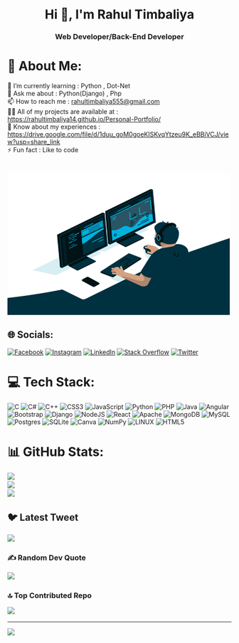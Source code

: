 <h1 align="center">Hi 👋, I'm Rahul Timbaliya</h1>
<h3 align="center">Web Developer/Back-End Developer</h3>







# 💫 About Me:
🌱 I’m currently learning :  Python , Dot-Net<br>💬 Ask me about :   Python(Django) ,  Php<br>📫 How to reach me :  rahultimbaliya555@gmail.com<br>👨‍💻 All of my projects are available at :  https://rahultimbaliya14.github.io/Personal-Portfolio/<br>📄 Know about my experiences : https://drive.google.com/file/d/1duu_goM0goeKISKvqYtzeu9K_eBBiVCJ/view?usp=share_link<br>⚡ Fun fact : Like to code
</br>
</br>
 <img align="bottom" alt="GIF" id='image1' src="https://raw.githubusercontent.com/Rahultimbaliya14/Rahultimbaliya14/main/code.gif" width="500" height="320" style="margin-top:20px; border-radious:10px"/>


## 🌐 Socials:
[![Facebook](https://img.shields.io/badge/Facebook-%231877F2.svg?logo=Facebook&logoColor=white)](https://facebook.com/rahul.timbaliya) [![Instagram](https://img.shields.io/badge/Instagram-%23E4405F.svg?logo=Instagram&logoColor=white)](https://instagram.com/rahultimbaliya) [![LinkedIn](https://img.shields.io/badge/LinkedIn-%230077B5.svg?logo=linkedin&logoColor=white)](https://linkedin.com/in/rahul-timbaliya) [![Stack Overflow](https://img.shields.io/badge/-Stackoverflow-FE7A16?logo=stack-overflow&logoColor=white)](https://stackoverflow.com/users/21492105) [![Twitter](https://img.shields.io/badge/Twitter-%231DA1F2.svg?logo=Twitter&logoColor=white)](https://twitter.com/@r_timbaliya_14) 

# 💻 Tech Stack:
![C](https://img.shields.io/badge/c-%2300599C.svg?style=for-the-badge&logo=c&logoColor=white) ![C#](https://img.shields.io/badge/c%23-%23239120.svg?style=for-the-badge&logo=c-sharp&logoColor=white) ![C++](https://img.shields.io/badge/c++-%2300599C.svg?style=for-the-badge&logo=c%2B%2B&logoColor=white) ![CSS3](https://img.shields.io/badge/css3-%231572B6.svg?style=for-the-badge&logo=css3&logoColor=white) ![JavaScript](https://img.shields.io/badge/javascript-%23323330.svg?style=for-the-badge&logo=javascript&logoColor=%23F7DF1E) ![Python](https://img.shields.io/badge/python-3670A0?style=for-the-badge&logo=python&logoColor=ffdd54) ![PHP](https://img.shields.io/badge/php-%23777BB4.svg?style=for-the-badge&logo=php&logoColor=white) ![Java](https://img.shields.io/badge/java-%23ED8B00.svg?style=for-the-badge&logo=java&logoColor=white) ![Angular](https://img.shields.io/badge/angular-%23DD0031.svg?style=for-the-badge&logo=angular&logoColor=white) ![Bootstrap](https://img.shields.io/badge/bootstrap-%23563D7C.svg?style=for-the-badge&logo=bootstrap&logoColor=white) ![Django](https://img.shields.io/badge/django-%23092E20.svg?style=for-the-badge&logo=django&logoColor=white) ![NodeJS](https://img.shields.io/badge/node.js-6DA55F?style=for-the-badge&logo=node.js&logoColor=white) ![React](https://img.shields.io/badge/react-%2320232a.svg?style=for-the-badge&logo=react&logoColor=%2361DAFB) ![Apache](https://img.shields.io/badge/apache-%23D42029.svg?style=for-the-badge&logo=apache&logoColor=white) ![MongoDB](https://img.shields.io/badge/MongoDB-%234ea94b.svg?style=for-the-badge&logo=mongodb&logoColor=white) ![MySQL](https://img.shields.io/badge/mysql-%2300f.svg?style=for-the-badge&logo=mysql&logoColor=white) ![Postgres](https://img.shields.io/badge/postgres-%23316192.svg?style=for-the-badge&logo=postgresql&logoColor=white) ![SQLite](https://img.shields.io/badge/sqlite-%2307405e.svg?style=for-the-badge&logo=sqlite&logoColor=white) ![Canva](https://img.shields.io/badge/Canva-%2300C4CC.svg?style=for-the-badge&logo=Canva&logoColor=white) ![NumPy](https://img.shields.io/badge/numpy-%23013243.svg?style=for-the-badge&logo=numpy&logoColor=white) ![LINUX](https://img.shields.io/badge/Linux-FCC624?style=for-the-badge&logo=linux&logoColor=black) ![HTML5](https://img.shields.io/badge/html5-%23E34F26.svg?style=for-the-badge&logo=html5&logoColor=white)
# 📊 GitHub Stats:
![](https://github-readme-stats.vercel.app/api?username=rahultimbaliya14&theme=dark&hide_border=false&include_all_commits=true&count_private=true)<br/>
![](https://github-readme-streak-stats.herokuapp.com/?user=rahultimbaliya14&theme=dark&hide_border=false)<br/>
![](https://github-readme-stats.vercel.app/api/top-langs/?username=rahultimbaliya14&theme=dark&hide_border=false&include_all_commits=true&count_private=true&layout=compact)

## 🐦 Latest Tweet
[![](https://gtce.itsvg.in/api?username=@r_timbaliya_14)](https://github.com/VishwaGauravIn/github-twitter-card-embed)

### ✍️ Random Dev Quote
![](https://quotes-github-readme.vercel.app/api?type=vetical&theme=radical)

### 🔝 Top Contributed Repo
![](https://github-contributor-stats.vercel.app/api?username=rahultimbaliya14&limit=5&theme=algolia&combine_all_yearly_contributions=true)

---
[![](https://visitcount.itsvg.in/api?id=rahultimbaliya14&icon=6&color=4)](https://visitcount.itsvg.in)

<!-- Proudly created with GPRM ( https://gprm.itsvg.in ) -->
